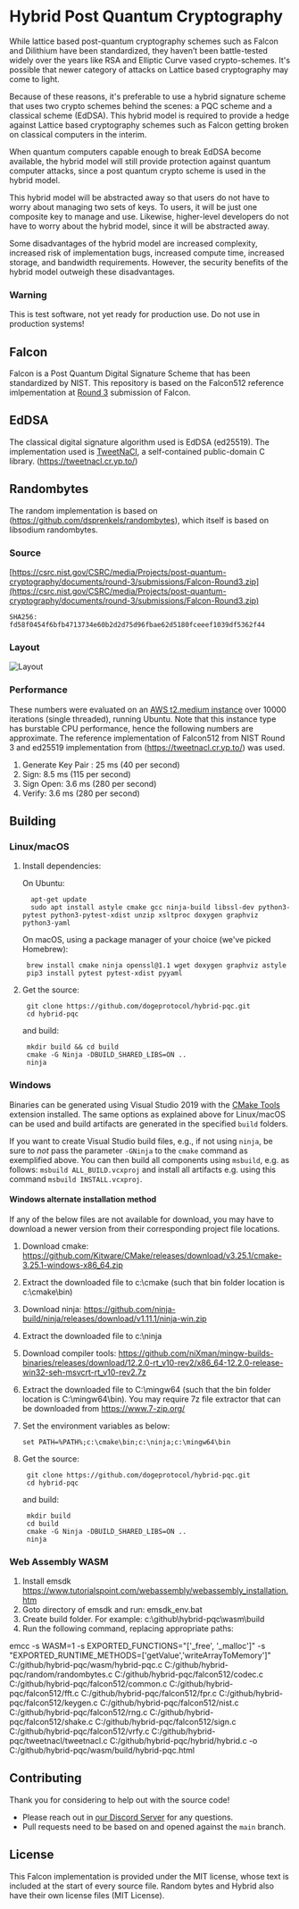 # Hybrid Post Quantum Cryptography
While lattice based post-quantum cryptography schemes such as Falcon and Dilithium have been standardized, they haven’t 
been battle-tested widely over the years like RSA and Elliptic Curve vased crypto-schemes. It's possible that newer category of attacks on Lattice based cryptography may come to light.

Because of these reasons, it's preferable to use a hybrid signature scheme that 
uses two crypto schemes behind the scenes: a PQC scheme and a classical scheme (EdDSA). This hybrid 
model is required to provide a hedge against Lattice based cryptography schemes such as Falcon getting broken 
on classical computers in the interim. 

When quantum computers capable enough to break EdDSA become available, the hybrid model 
will still provide protection against quantum computer attacks, since a post quantum crypto scheme is used in the hybrid model. 

This hybrid model will be abstracted away so that users do not have to worry 
about managing two sets of keys. To users, it will be just one composite key to manage and 
use. Likewise, higher-level developers do not have to worry about the hybrid 
model, since it will be abstracted away.

Some disadvantages of the hybrid model are increased complexity, increased risk of implementation bugs, increased compute time, increased 
storage, and bandwidth requirements. However, the security benefits of the hybrid model outweigh these disadvantages.

### Warning
This is test software, not yet ready for production use. Do not use in production systems!

## Falcon
Falcon is a Post Quantum Digital Signature Scheme that has been standardized by NIST.
This repository is based on the Falcon512 reference imlpementation at [Round 3](https://csrc.nist.gov/Projects/post-quantum-cryptography/post-quantum-cryptography-standardization/round-3-submissions) submission of Falcon. 

## EdDSA
The classical digital signature algorithm used is EdDSA (ed25519). The implementation used is [TweetNaCl](https://tweetnacl.cr.yp.to/), a self-contained public-domain C library. (https://tweetnacl.cr.yp.to/)

## Randombytes
The random implementation is based on (https://github.com/dsprenkels/randombytes), which itself is based on libsodium randombytes.

### Source
[https://csrc.nist.gov/CSRC/media/Projects/post-quantum-cryptography/documents/round-3/submissions/Falcon-Round3.zip](https://csrc.nist.gov/CSRC/media/Projects/post-quantum-cryptography/documents/round-3/submissions/Falcon-Round3.zip)

```SHA256: fd58f0454f6bfb4713734e60b2d2d75d96fbae62d5180fceeef1039df5362f44```

### Layout
![Layout](hybrid-pqc-dsa-layout.png)

### Performance
These numbers were evaluated on an [AWS t2.medium instance](https://aws.amazon.com/ec2/instance-types/t2/) over 10000 iterations (single threaded), running Ubuntu. Note that this instance type has burstable CPU performance, hence the following numbers are approximate. The reference implementation of Falcon512 from NIST Round 3 and ed25519 implementation from (https://tweetnacl.cr.yp.to/) was used.

1. Generate Key Pair : 25 ms (40 per second)
2. Sign: 8.5 ms (115 per second)
3. Sign Open: 3.6 ms (280 per second)
4. Verify: 3.6 ms  (280 per second)

## Building

### Linux/macOS

1. Install dependencies:

	On Ubuntu:

		 apt-get update
		 sudo apt install astyle cmake gcc ninja-build libssl-dev python3-pytest python3-pytest-xdist unzip xsltproc doxygen graphviz python3-yaml

	On macOS, using a package manager of your choice (we've picked Homebrew):

		brew install cmake ninja openssl@1.1 wget doxygen graphviz astyle
		pip3 install pytest pytest-xdist pyyaml

2. Get the source:

		git clone https://github.com/dogeprotocol/hybrid-pqc.git
		cd hybrid-pqc

	and build:

		mkdir build && cd build
		cmake -G Ninja -DBUILD_SHARED_LIBS=ON ..
		ninja

### Windows

Binaries can be generated using Visual Studio 2019 with the [CMake Tools](https://marketplace.visualstudio.com/items?itemName=ms-vscode.cmake-tools) extension installed. The same options as explained above for Linux/macOS can be used and build artifacts are generated in the specified `build` folders.

If you want to create Visual Studio build files, e.g., if not using `ninja`, be sure to _not_ pass the parameter `-GNinja` to the `cmake` command as exemplified above. You can then build all components using `msbuild`, e.g. as follows: `msbuild ALL_BUILD.vcxproj` and install all artifacts e.g. using this command `msbuild INSTALL.vcxproj`.

#### Windows alternate installation method
If any of the below files are not available for download, you may have to download a newer version from their corresponding project file locations.
1. Download cmake: https://github.com/Kitware/CMake/releases/download/v3.25.1/cmake-3.25.1-windows-x86_64.zip
2. Extract the downloaded file to c:\cmake (such that bin folder location is c:\cmake\bin)
3. Download ninja: https://github.com/ninja-build/ninja/releases/download/v1.11.1/ninja-win.zip
4. Extract the downloaded file to c:\ninja
5. Download compiler tools: https://github.com/niXman/mingw-builds-binaries/releases/download/12.2.0-rt_v10-rev2/x86_64-12.2.0-release-win32-seh-msvcrt-rt_v10-rev2.7z
6. Extract the downloaded file to C:\mingw64 (such that the bin folder location is C:\mingw64\bin). You may require 7z file extractor that can be downloaded from https://www.7-zip.org/
7. Set the environment variables as below:

       set PATH=%PATH%;c:\cmake\bin;c:\ninja;c:\mingw64\bin
8. Get the source:

		git clone https://github.com/dogeprotocol/hybrid-pqc.git
		cd hybrid-pqc

	and build:

		mkdir build 
		cd build
		cmake -G Ninja -DBUILD_SHARED_LIBS=ON ..
		ninja    


### Web Assembly WASM

1. Install emsdk https://www.tutorialspoint.com/webassembly/webassembly_installation.htm
2. Goto directory of emsdk and run: emsdk_env.bat
3. Create build folder. For example: c:\github\hybrid-pqc\wasm\build
4. Run the following command, replacing appropriate paths:

emcc -s WASM=1 -s EXPORTED_FUNCTIONS="['_free', '_malloc']"  -s "EXPORTED_RUNTIME_METHODS=['getValue','writeArrayToMemory']" C:/github/hybrid-pqc/wasm/hybrid-pqc.c C:/github/hybrid-pqc/random/randombytes.c C:/github/hybrid-pqc/falcon512/codec.c C:/github/hybrid-pqc/falcon512/common.c C:/github/hybrid-pqc/falcon512/fft.c C:/github/hybrid-pqc/falcon512/fpr.c C:/github/hybrid-pqc/falcon512/keygen.c C:/github/hybrid-pqc/falcon512/nist.c C:/github/hybrid-pqc/falcon512/rng.c C:/github/hybrid-pqc/falcon512/shake.c C:/github/hybrid-pqc/falcon512/sign.c C:/github/hybrid-pqc/falcon512/vrfy.c C:/github/hybrid-pqc/tweetnacl/tweetnacl.c C:/github/hybrid-pqc/hybrid/hybrid.c -o C:/github/hybrid-pqc/wasm/build/hybrid-pqc.html

## Contributing

Thank you for considering to help out with the source code! 

* Please reach out in [our Discord Server](https://discord.gg/bbbMPyzJTM) for any questions. 
* Pull requests need to be based on and opened against the `main` branch.

## License

This Falcon implementation is provided under the MIT license, whose text
is included at the start of every source file.
Random bytes and Hybrid also have their own license files (MIT License).
